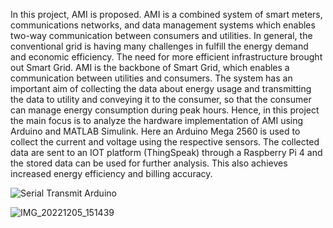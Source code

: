 In this project, AMI is proposed. AMI is a combined system of smart meters, communications networks, and data management systems which enables two-way communication between consumers and utilities. In general, the conventional grid is having many challenges in fulfill the energy demand and economic efficiency. The need for more efficient infrastructure brought out Smart Grid. AMI is the backbone of Smart Grid, which enables a communication between utilities and consumers. The system has an important aim of collecting the data about energy usage and transmitting the data to utility and conveying it to the consumer, so that the consumer can manage energy consumption during peak hours. Hence, in this project the main focus is to analyze the hardware implementation of AMI using Arduino and MATLAB Simulink. Here an Arduino Mega 2560 is used to collect the current and voltage using the respective sensors. The collected data are sent to an IOT platform (ThingSpeak) through a Raspberry Pi 4 and the stored data can be used for further analysis. This also achieves increased energy efficiency and billing accuracy.

![Serial Transmit Arduino](https://github.com/user-attachments/assets/8b161df3-7754-4a4e-87db-053a5f6b63ba)

![IMG_20221205_151439](https://github.com/user-attachments/assets/780fcf9e-ef2a-4dfe-bf97-7bddf789b96c)
